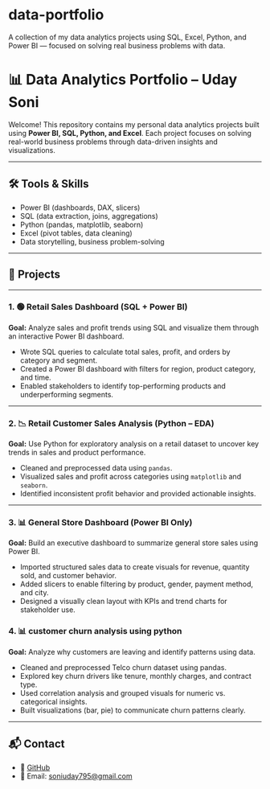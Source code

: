 # data-portfolio
A collection of my data analytics projects using SQL, Excel, Python, and Power BI — focused on solving real business problems with data.

# 📊 Data Analytics Portfolio – Uday Soni

Welcome! This repository contains my personal data analytics projects built using **Power BI, SQL, Python, and Excel**. Each project focuses on solving real-world business problems through data-driven insights and visualizations.

---

## 🛠️ Tools & Skills

- Power BI (dashboards, DAX, slicers)
- SQL (data extraction, joins, aggregations)
- Python (pandas, matplotlib, seaborn)
- Excel (pivot tables, data cleaning)
- Data storytelling, business problem-solving

---

## 📁 Projects

---

### 1. 🟢 Retail Sales Dashboard (SQL + Power BI)

**Goal:** Analyze sales and profit trends using SQL and visualize them through an interactive Power BI dashboard.

- Wrote SQL queries to calculate total sales, profit, and orders by category and segment.
- Created a Power BI dashboard with filters for region, product category, and time.
- Enabled stakeholders to identify top-performing products and underperforming segments.

---

### 2. 📉 Retail Customer Sales Analysis (Python – EDA)

**Goal:** Use Python for exploratory analysis on a retail dataset to uncover key trends in sales and product performance.

- Cleaned and preprocessed data using `pandas`.
- Visualized sales and profit across categories using `matplotlib` and `seaborn`.
- Identified inconsistent profit behavior and provided actionable insights.


---

### 3. 📊 General Store Dashboard (Power BI Only)

**Goal:** Build an executive dashboard to summarize general store sales using Power BI.

- Imported structured sales data to create visuals for revenue, quantity sold, and customer behavior.
- Added slicers to enable filtering by product, gender, payment method, and city.
- Designed a visually clean layout with KPIs and trend charts for stakeholder use.

### 4. 📊 customer churn analysis using python
**Goal:** Analyze why customers are leaving and identify patterns using data.

- Cleaned and preprocessed Telco churn dataset using pandas.
- Explored key churn drivers like tenure, monthly charges, and contract type.
- Used correlation analysis and grouped visuals for numeric vs. categorical insights.
- Built visualizations (bar, pie) to communicate churn patterns clearly.

---

## 📬 Contact

- 🐙 [GitHub](https://github.com/udaysoni)
- 📧 Email: soniuday795@gmail.com

